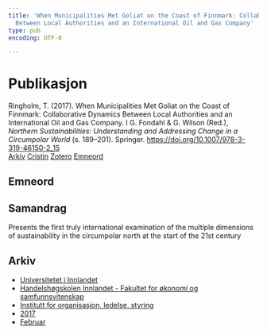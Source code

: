 ```yaml
---
title: 'When Municipalities Met Goliat on the Coast of Finnmark: Collaborative Dynamics
  Between Local Authorities and an International Oil and Gas Company'
type: pub
encoding: UTF-8

---
```

<h1>Publikasjon</h1>
<article id="csl-bib-container-3PI7KIW2" class="csl-bib-container">
  <div class="csl-bib-body"> <div class="csl-entry">Ringholm, T. (2017). When Municipalities Met Goliat on the Coast of Finnmark: Collaborative Dynamics Between Local Authorities and an International Oil and Gas Company. I G. Fondahl &#38; G. Wilson (Red.), <i>Northern Sustainabilities: Understanding and Addressing Change in a Circumpolar World</i> (s. 189–201). Springer. <a href="https://doi.org/10.1007/978-3-319-46150-2_15">https://doi.org/10.1007/978-3-319-46150-2_15</a></div> </div>
  <div class="csl-bib-buttons">
    <a href="#taxonomy-article-3PI7KIW2" alt="archive" class="csl-bib-button">Arkiv</a>
    <a href="https://app.cristin.no/results/show.jsf?id=1451253" alt="Cristin" class="csl-bib-button">Cristin</a>
    <a href="http://zotero.org/groups/5881554/items/3PI7KIW2" alt="Zotero" class="csl-bib-button">Zotero</a>
    <a href="#keywords-article-3PI7KIW2" alt="keywords" class="csl-bib-button">Emneord</a>
  </div>
  <div id="csl-bib-meta-container-3PI7KIW2"></div>
</article>
<div id="csl-bib-meta-3PI7KIW2" class="csl-bib-meta">
  <article id="keywords-article-3PI7KIW2" class="keywords-article">
    <h1>Emneord</h1>
    
  </article>
  <article id="abstract-article-3PI7KIW2" class="abstract-article">
    <h1>Samandrag</h1>
    Presents the first truly international examination of the multiple dimensions of sustainability in the circumpolar north at the start of the 21st century
  </article>
  <article id="taxonomy-article-3PI7KIW2" class="taxonomy-article">
    <h1>Arkiv</h1>
    <ul>
      <li><a href="{{< params subfolder >}}nn/archive/?key=3DCRN523">Universitetet i Innlandet</a></li>
      <li><a href="{{< params subfolder >}}nn/archive/?key=DU8Q9LN9">Handelshøgskolen Innlandet - Fakultet for økonomi og samfunnsvitenskap</a></li>
      <li><a href="{{< params subfolder >}}nn/archive/?key=4LUWR3ZM">Institutt for organisasjon, ledelse, styring</a></li>
      <li><a href="{{< params subfolder >}}nn/archive/?key=KF5I8TQ8">2017</a></li>
      <li><a href="{{< params subfolder >}}nn/archive/?key=Q5ZAHYMT">Februar</a></li>
    </ul>
  </article>
</div>
